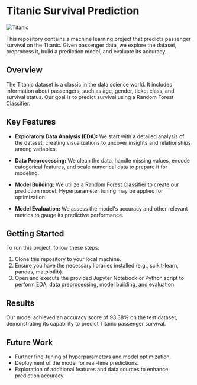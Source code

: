 # Titanic Survival Prediction

![Titanic](titanic.jpg)

This repository contains a machine learning project that predicts passenger survival on the Titanic. Given passenger data, we explore the dataset, preprocess it, build a prediction model, and evaluate its accuracy.

## Overview

The Titanic dataset is a classic in the data science world. It includes information about passengers, such as age, gender, ticket class, and survival status. Our goal is to predict survival using a Random Forest Classifier.

## Key Features

- **Exploratory Data Analysis (EDA):** We start with a detailed analysis of the dataset, creating visualizations to uncover insights and relationships among variables.

- **Data Preprocessing:** We clean the data, handle missing values, encode categorical features, and scale numerical data to prepare it for modeling.

- **Model Building:** We utilize a Random Forest Classifier to create our prediction model. Hyperparameter tuning may be applied for optimization.

- **Model Evaluation:** We assess the model's accuracy and other relevant metrics to gauge its predictive performance.

## Getting Started

To run this project, follow these steps:

1. Clone this repository to your local machine.
2. Ensure you have the necessary libraries installed (e.g., scikit-learn, pandas, matplotlib).
3. Open and execute the provided Jupyter Notebook or Python script to perform EDA, data preprocessing, model building, and evaluation.

## Results

Our model achieved an accuracy score of 93.38% on the test dataset, demonstrating its capability to predict Titanic passenger survival.

## Future Work

- Further fine-tuning of hyperparameters and model optimization.
- Deployment of the model for real-time predictions.
- Exploration of additional features and data sources to enhance prediction accuracy.

